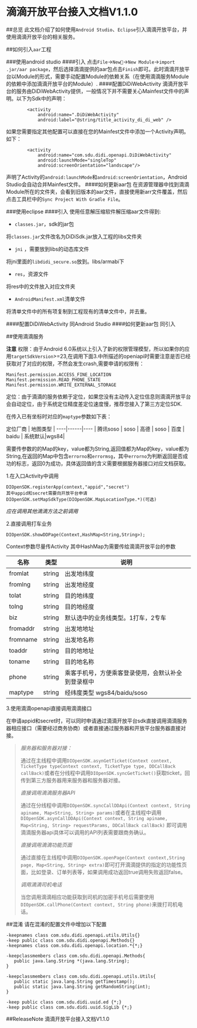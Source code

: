 # 滴滴开放平台接入文档V1.1.0

##总览
此文档介绍了如何使用`Android Studio`、`Eclipse`引入滴滴开放平台，并使用滴滴开放平台的相关服务。

##如何引入`aar`工程

###使用android studio
####引入
点击`File`->`New`->`New Module`->`import .jar/aar package`，然后选择滴滴提供的aar包点击`Finish`即可。此时滴滴开放平台以Module的形式，需要手动配置Module的依赖关系（在使用滴滴服务Module的依赖中添加滴滴开放平台的Module）.
####配置DiDiWebActivity
滴滴开放平台的服务由DiDiWebActivity提供，一般情况下并不需要关心Mainfest文件中的声明。以下为Sdk中的声明：

```
		<activity
      		android:name=".DiDiWebActivity"
      		android:label="@string/title_activity_di_di_web" />
```
如果您需要指定其他配置可以直接在您的Mainfest文件中添加一个Activity声明。如下：

```
        <activity
            android:name="com.sdu.didi.openapi.DiDiWebActivity"
            android:launchMode="singleTop"
            android:screenOrientation="landscape"/>
```
声明了Activity的`android:launchMode`和`android:screenOrientation`，Android Studio会自动合并Mainfest文件。
####如何更新aar包
在资源管理器中找到滴滴Module所在的文件夹，会看到旧版本的aar文件，直接使用新arr文件覆盖，然后点击工具栏中的`Sync Project With Gradle File`。

###使用eclipse
####引入
使用任意解压缩软件解压缩aar文件得到:

 *  `classes.jar`，sdk的jar包

 将`classes.jar`文件改名为DiDiSdk.jar放入工程的libs文件夹
 
 *  `jni` ，需要放到libs的动态库文件

 将jni里面的`libdidi_secure.so`放到。libs/armabi下
 *  `res`，资源文件

 将res中的文件放入对应文件夹
 *  `AndroidManifest.xml`清单文件

 将清单文件中的所有项复制到工程现有的清单文件中，并去重。
 
####配置DiDiWebActivity
同Android Studio
####如何更新aar包
同引入

##使用滴滴服务

**注意**
权限：由于Android 6.0系统以上引入了新的权限管理模型，所以如果你的应用`targetSdkVersion`>=23,在调用下面3.中所描述的openiapi时需要注意是否已经获取对了对应的权限，不然会发生crash,需要申请的权限有：

```
Manifest.permission.ACCESS_FINE_LOCATION
Manifest.permission.READ_PHONE_STATE
Manifest.permission.WRITE_EXTERNAL_STORAGE
```

定位：由于滴滴的服务依赖于定位，如果您没有主动传入定位信息则滴滴开放平台会自动定位，由于系统定位精度差定位速度慢，推荐您接入了第三方定位SDK.

在传入已有坐标时对应的`maptype`参数如下表：

定位厂商 | 地图类型 |
----|------|---- |
腾讯soso | soso  |
高德 | soso  |
百度 | baidu  |
系统默认|wgs84|

需要传参数的的Map的key，value都为String,返回值都为Map的key，value都为String,在返回的Map中包含`errorno`和`errormsg`，其中`errorno`为判断返回是否成功的标志，返回0为成功，具体返回值的含义需要根据服务器接口对应文档获取。

1.在入口Activity中调用

```
DIOpenSDK.registerApp(context,"appid","secret")
其中appid和secret需要向开放平台申请
DIOpenSDK.setMapSdkType(DIOpenSDK.MapLocationType.*)(可选)
```
_*应在调用其他滴滴方法之前调用*_


2.直接调用打车业务

```
DIOpenSDK.showDDPage(Context,HashMap<String,String>);
```
Context参数尽量传Activity
其中HashMap为需要传给滴滴开放平台的参数

名称 | 类型 | 说明| 
----|------|---- |
fromlat | string  | 出发地纬度 |
fromlng | string  | 出发地经度	|
tolat | string  | 目的地纬度	|
tolng | string  | 目的地经度	|
biz | string  | 默认选中的业务线类型。1打车，2专车|
fromaddr | string  | 出发地地址|
fromname | string  | 出发地名称|
toaddr | string  | 目的地地址	|
toname | string  | 目的地名称	|
phone | string  | 乘客手机号，方便乘客登录使用，会默认补全到登录框中|
maptype | string  | 经纬度类型 wgs84/baidu/soso|

3.使用滴滴openapi直接调用滴滴接口

在申请appid和secret时，可以同时申请通过滴滴开放平台sdk直接调用滴滴服务器相应接口（需要经过商务协商）或者直接通过服务器和开放平台服务器直接对接。

>*服务器和服务器对接：*
>
>通过在主线程中调用`DIOpenSDK.asynGetTicket(Context context, TicketType typeContext context, TicketType type, DDCallBack callBack)`或者在分线程中调用`DIOpenSDK.syncGetTicket()`获取ticket，回传到第三方服务器用来服务器和服务器对接。
>
>
>*直接调用滴滴服务器API*
>
>通过在分线程中调用`DIOpenSDK.syncCallDDApi(Context context, String apiname, Map<String, String> params)`或者在主线程中调用`DIOpenSDK.asynCallDDApi(Context context, String apiname, Map<String, String> requestParams, DDCallBack callBack)`
>即可调用滴滴服务器api具体可以调用的API列表需要跟商务确认。
>
>*直接调用滴滴功能页面*
>
>通过直接在主线程中调用`DIOpenSDK.openPage(Context context,String page, Map<String, String> extra)`即可打开滴滴提供的指定的功能性页面，比如登录、订单列表等，如果调用成功返回true调用失败返回false。
>
>*调用滴滴司机电话*
>
>当您调用滴滴相应功能获取到司机的加密手机号后需要使用`DIOpenSDK.callPhone(Context context, String phone)`来拨打司机电话。
		

##混淆
请在混淆的配置文件中增加以下配置

```
-keepnames class com.sdu.didi.openapi.utils.Utils{}
-keep public class com.sdu.didi.openapi.Methods{}
-keepnames class com.sdu.didi.openapi.location.*{*;}

-keepclassmembers class com.sdu.didi.openapi.Methods{
   public java.lang.String *(java.lang.String);
}

-keepclassmembers class com.sdu.didi.openapi.utils.Utils{
   public static java.lang.String getTimestamp();
   public static java.lang.String getRandomString(int);
}

-keep public class com.sdu.didi.uuid.ed {*;}
-keep public class com.sdu.didi.uuid.SigLib {*;}

```

##ReleaseNote
滴滴开放平台接入文档V1.1.0


 
	

